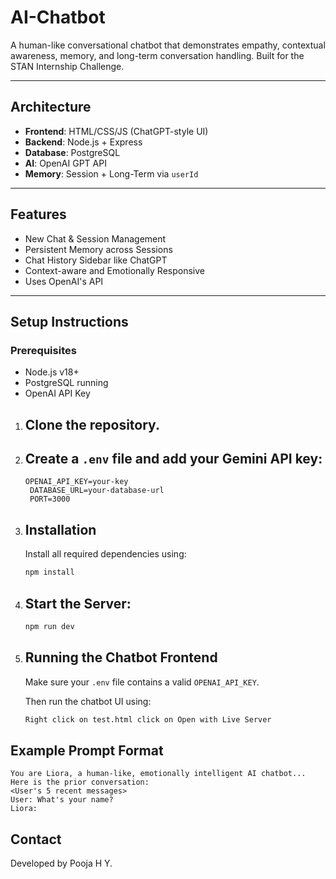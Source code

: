 # AI-Chatbot

A human-like conversational chatbot that demonstrates empathy, contextual awareness, memory, and long-term conversation handling. Built for the STAN Internship Challenge.

---

## Architecture

- **Frontend**: HTML/CSS/JS (ChatGPT-style UI)
- **Backend**: Node.js + Express
- **Database**: PostgreSQL
- **AI**: OpenAI GPT API
- **Memory**: Session + Long-Term via `userId`

---

## Features

- New Chat & Session Management
- Persistent Memory across Sessions
- Chat History Sidebar like ChatGPT
- Context-aware and Emotionally Responsive
- Uses OpenAI's API

---

## Setup Instructions

### Prerequisites

- Node.js v18+
- PostgreSQL running
- OpenAI API Key

1. ## Clone the repository.

2. ## Create a `.env` file and add your Gemini API key:
   ```env
   OPENAI_API_KEY=your-key
    DATABASE_URL=your-database-url
    PORT=3000
   ```
3. ## Installation

   Install all required dependencies using:

   ```bash
   npm install
   ```
4. ## Start the Server:
   ```bash
   npm run dev
   ```

5. ## Running the Chatbot Frontend

   Make sure your `.env` file contains a valid `OPENAI_API_KEY`.

   Then run the chatbot UI using:

   ```bash
   Right click on test.html click on Open with Live Server
##  Example Prompt Format

```
You are Liora, a human-like, emotionally intelligent AI chatbot...
Here is the prior conversation:
<User's 5 recent messages>
User: What's your name?
Liora:
```
##  Contact

Developed by Pooja H Y.

